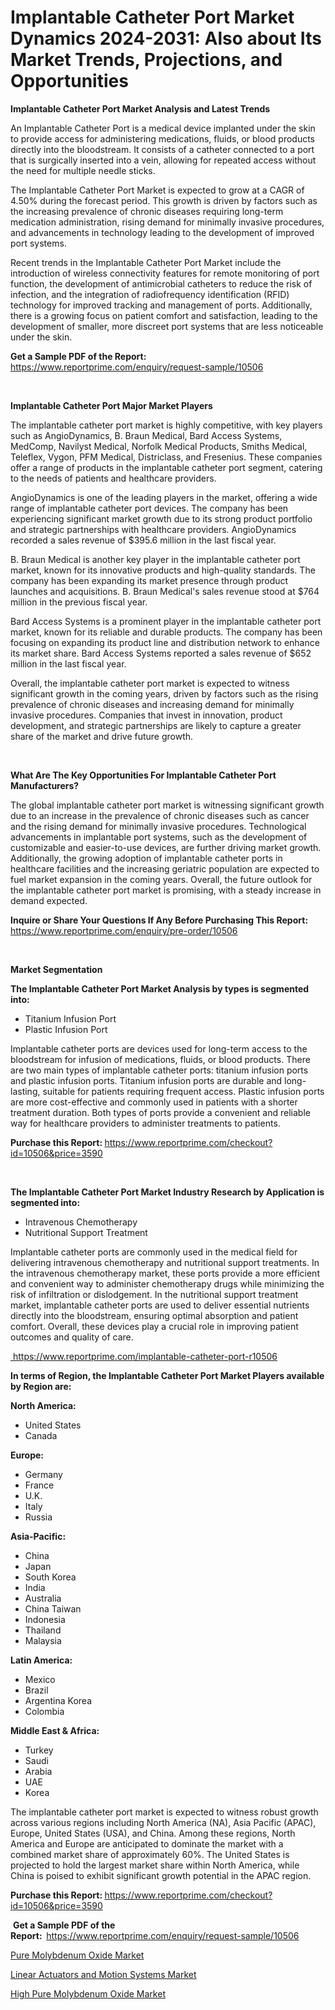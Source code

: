 <p><h1>Implantable Catheter Port Market Dynamics 2024-2031: Also about Its Market Trends, Projections, and Opportunities</h1></p><p><strong>Implantable Catheter Port Market Analysis and Latest Trends</strong></p>
<p><p>An Implantable Catheter Port is a medical device implanted under the skin to provide access for administering medications, fluids, or blood products directly into the bloodstream. It consists of a catheter connected to a port that is surgically inserted into a vein, allowing for repeated access without the need for multiple needle sticks.</p><p>The Implantable Catheter Port Market is expected to grow at a CAGR of 4.50% during the forecast period. This growth is driven by factors such as the increasing prevalence of chronic diseases requiring long-term medication administration, rising demand for minimally invasive procedures, and advancements in technology leading to the development of improved port systems.</p><p>Recent trends in the Implantable Catheter Port Market include the introduction of wireless connectivity features for remote monitoring of port function, the development of antimicrobial catheters to reduce the risk of infection, and the integration of radiofrequency identification (RFID) technology for improved tracking and management of ports. Additionally, there is a growing focus on patient comfort and satisfaction, leading to the development of smaller, more discreet port systems that are less noticeable under the skin.</p></p>
<p><strong>Get a Sample PDF of the Report:&nbsp;</strong> <a href="https://www.reportprime.com/enquiry/request-sample/10506">https://www.reportprime.com/enquiry/request-sample/10506</a></p>
<p>&nbsp;</p>
<p><strong>Implantable Catheter Port Major Market Players</strong></p>
<p><p>The implantable catheter port market is highly competitive, with key players such as AngioDynamics, B. Braun Medical, Bard Access Systems, MedComp, Navilyst Medical, Norfolk Medical Products, Smiths Medical, Teleflex, Vygon, PFM Medical, Districlass, and Fresenius. These companies offer a range of products in the implantable catheter port segment, catering to the needs of patients and healthcare providers.</p><p>AngioDynamics is one of the leading players in the market, offering a wide range of implantable catheter port devices. The company has been experiencing significant market growth due to its strong product portfolio and strategic partnerships with healthcare providers. AngioDynamics recorded a sales revenue of $395.6 million in the last fiscal year.</p><p>B. Braun Medical is another key player in the implantable catheter port market, known for its innovative products and high-quality standards. The company has been expanding its market presence through product launches and acquisitions. B. Braun Medical's sales revenue stood at $764 million in the previous fiscal year.</p><p>Bard Access Systems is a prominent player in the implantable catheter port market, known for its reliable and durable products. The company has been focusing on expanding its product line and distribution network to enhance its market share. Bard Access Systems reported a sales revenue of $652 million in the last fiscal year.</p><p>Overall, the implantable catheter port market is expected to witness significant growth in the coming years, driven by factors such as the rising prevalence of chronic diseases and increasing demand for minimally invasive procedures. Companies that invest in innovation, product development, and strategic partnerships are likely to capture a greater share of the market and drive future growth.</p></p>
<p>&nbsp;</p>
<p><strong>What Are The Key Opportunities For Implantable Catheter Port Manufacturers?</strong></p>
<p><p>The global implantable catheter port market is witnessing significant growth due to an increase in the prevalence of chronic diseases such as cancer and the rising demand for minimally invasive procedures. Technological advancements in implantable port systems, such as the development of customizable and easier-to-use devices, are further driving market growth. Additionally, the growing adoption of implantable catheter ports in healthcare facilities and the increasing geriatric population are expected to fuel market expansion in the coming years. Overall, the future outlook for the implantable catheter port market is promising, with a steady increase in demand expected.</p></p>
<p><strong>Inquire or Share Your Questions If Any Before Purchasing This Report:</strong> <a href="https://www.reportprime.com/enquiry/pre-order/10506">https://www.reportprime.com/enquiry/pre-order/10506</a></p>
<p>&nbsp;</p>
<p><strong>Market Segmentation</strong></p>
<p><strong>The Implantable Catheter Port Market Analysis by types is segmented into:</strong></p>
<p><ul><li>Titanium Infusion Port</li><li>Plastic Infusion Port</li></ul></p>
<p><p>Implantable catheter ports are devices used for long-term access to the bloodstream for infusion of medications, fluids, or blood products. There are two main types of implantable catheter ports: titanium infusion ports and plastic infusion ports. Titanium infusion ports are durable and long-lasting, suitable for patients requiring frequent access. Plastic infusion ports are more cost-effective and commonly used in patients with a shorter treatment duration. Both types of ports provide a convenient and reliable way for healthcare providers to administer treatments to patients.</p></p>
<p><strong>Purchase this Report:&nbsp;</strong><a href="https://www.reportprime.com/checkout?id=10506&price=3590">https://www.reportprime.com/checkout?id=10506&price=3590</a></p>
<p>&nbsp;</p>
<p><strong>The Implantable Catheter Port Market Industry Research by Application is segmented into:</strong></p>
<p><ul><li>Intravenous Chemotherapy</li><li>Nutritional Support Treatment</li></ul></p>
<p><p>Implantable catheter ports are commonly used in the medical field for delivering intravenous chemotherapy and nutritional support treatments. In the intravenous chemotherapy market, these ports provide a more efficient and convenient way to administer chemotherapy drugs while minimizing the risk of infiltration or dislodgement. In the nutritional support treatment market, implantable catheter ports are used to deliver essential nutrients directly into the bloodstream, ensuring optimal absorption and patient comfort. Overall, these devices play a crucial role in improving patient outcomes and quality of care.</p></p>
<p><a href="https://www.reportprime.com/implantable-catheter-port-r10506">&nbsp;https://www.reportprime.com/implantable-catheter-port-r10506</a></p>
<p><strong>In terms of Region, the Implantable Catheter Port Market Players available by Region are:</strong></p>
<p>
    <p> <strong> North America: </strong>
        <ul>
            <li>United States</li>
            <li>Canada</li>
        </ul>
        </p> 
    <p> <strong> Europe: </strong>
        <ul>
            <li>Germany</li>
            <li>France</li>
            <li>U.K.</li>
            <li>Italy</li>
            <li>Russia</li>
        </ul>
        </p> 
    <p> <strong> Asia-Pacific: </strong>
        <ul>
            <li>China</li>
            <li>Japan</li>
            <li>South Korea</li>
            <li>India</li>
            <li>Australia</li>
            <li>China Taiwan</li>
            <li>Indonesia</li>
            <li>Thailand</li>
            <li>Malaysia</li>
        </ul>
        </p> 
    <p> <strong> Latin America: </strong>
        <ul>
            <li>Mexico</li>
            <li>Brazil</li>
            <li>Argentina Korea</li>
            <li>Colombia</li>
        </ul>
        </p> 
    <p> <strong> Middle East & Africa: </strong>
        <ul>
            <li>Turkey</li>
            <li>Saudi</li>
            <li>Arabia</li>
            <li>UAE</li>
            <li>Korea</li>
        </ul>
    </p>
    </p>
<p><p>The implantable catheter port market is expected to witness robust growth across various regions including North America (NA), Asia Pacific (APAC), Europe, United States (USA), and China. Among these regions, North America and Europe are anticipated to dominate the market with a combined market share of approximately 60%. The United States is projected to hold the largest market share within North America, while China is poised to exhibit significant growth potential in the APAC region.</p></p>
<p><strong>Purchase this Report: </strong><a href="https://www.reportprime.com/checkout?id=10506&price=3590">https://www.reportprime.com/checkout?id=10506&price=3590</a></p>
<p>&nbsp;<strong>Get a Sample PDF of the Report:&nbsp;&nbsp;</strong><a href="https://www.reportprime.com/enquiry/request-sample/10506">https://www.reportprime.com/enquiry/request-sample/10506</a></p>
<p><strong></strong></p>
<p><p><a href="https://view.publitas.com/reportprime-1/pure-molybdenum-oxide-market-trends-forecast-and-competitive-analysis-to-2031/">Pure Molybdenum Oxide Market</a></p><p><a href="https://view.publitas.com/reportprime-1/linear-actuators-and-motion-systems-market-insight-market-trends-growth-forecasted-from-2024-to-2031/">Linear Actuators and Motion Systems Market</a></p><p><a href="https://view.publitas.com/reportprime-1/high-pure-molybdenum-oxide-market-outlook-industry-overview-and-forecast-2024-to-2031/">High Pure Molybdenum Oxide Market</a></p></p>